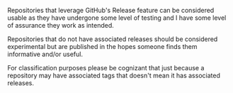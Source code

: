 Repositories that leverage GitHub's Release feature can be considered usable as they have undergone some level of testing and I have some level of assurance they work as intended.

Repositories that do not have associated releases should be considered experimental but are published in the hopes someone finds them informative and/or useful.

For classification purposes please be cognizant that just because a repository may have associated tags that doesn't mean it has associated releases.
